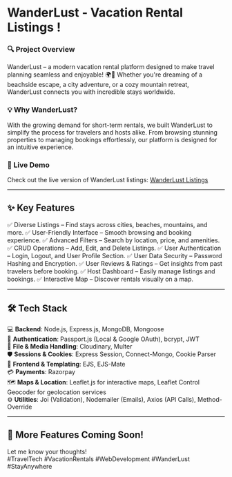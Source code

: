 # WanderLust - Vacation Rental Listings !

### 🔍 Project Overview

WanderLust – a modern vacation rental platform designed to make travel planning seamless and enjoyable! 🌍🏡 Whether you're dreaming of a beachside escape, a city adventure, or a cozy mountain retreat, WanderLust connects you with incredible stays worldwide.

### 💡 Why WanderLust?

With the growing demand for short-term rentals, we built WanderLust to simplify the process for travelers and hosts alike. From browsing stunning properties to managing bookings effortlessly, our platform is designed for an intuitive experience.

### 🔗 Live Demo

Check out the live version of WanderLust listings: [WanderLust Listings](https://wanderlust-hl3w.onrender.com/listings)

---

## ✨ Key Features

✅ Diverse Listings – Find stays across cities, beaches, mountains, and more. 
✅ User-Friendly Interface – Smooth browsing and booking experience. 
✅ Advanced Filters – Search by location, price, and amenities. 
✅ CRUD Operations – Add, Edit, and Delete Listings. 
✅ User Authentication – Login, Logout, and User Profile Section. 
✅ User Data Security – Password Hashing and Encryption. 
✅ User Reviews & Ratings – Get insights from past travelers before booking. 
✅ Host Dashboard – Easily manage listings and bookings. 
✅ Interactive Map – Discover rentals visually on a map.

---

## 🛠 Tech Stack

💻 **Backend**: Node.js, Express.js, MongoDB, Mongoose\
🔐 **Authentication**: Passport.js (Local & Google OAuth), bcrypt, JWT\
📁 **File & Media Handling**: Cloudinary, Multer\
🛡️ **Sessions & Cookies**: Express Session, Connect-Mongo, Cookie Parser\
🎨 **Frontend & Templating**: EJS, EJS-Mate\
💳 **Payments**: Razorpay\
🗺️ **Maps & Location**: Leaflet.js for interactive maps, Leaflet Control Geocoder for geolocation services\
⚙️ **Utilities**: Joi (Validation), Nodemailer (Emails), Axios (API Calls), Method-Override

---

## 🚀 More Features Coming Soon!

Let me know your thoughts!\
\#TravelTech #VacationRentals #WebDevelopment #WanderLust #StayAnywhere

